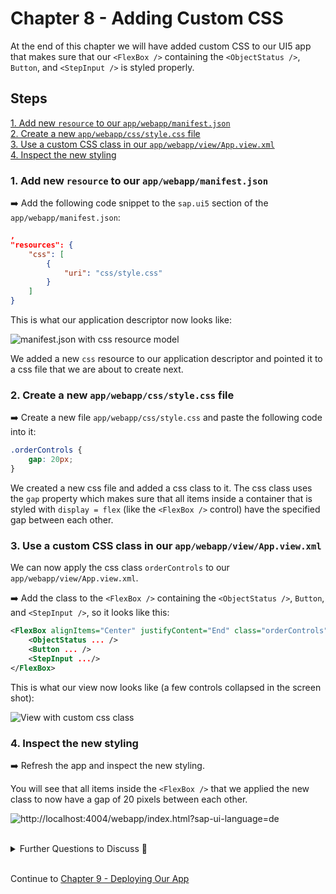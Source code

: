 # Chapter 8 - Adding Custom CSS

At the end of this chapter we will have added custom CSS to our UI5 app that makes sure that our `<FlexBox />` containing the `<ObjectStatus />`, `Button`, and `<StepInput />` is styled properly.

## Steps

[1. Add new `resource` to our `app/webapp/manifest.json`](#1-add-new-resource-to-our-appwebappmanifestjson)<br>
[2. Create a new `app/webapp/css/style.css` file](#2-create-a-new-appwebappcssstylecss-file)<br>
[3. Use a custom CSS class in our `app/webapp/view/App.view.xml`](#3-use-a-custom-css-class-in-our-appwebappviewappviewxml)<br>
[4. Inspect the new styling](#4-inspect-the-new-styling)<br>

### 1. Add new `resource` to our `app/webapp/manifest.json`

➡️ Add the following code snippet to the `sap.ui5` section of the `app/webapp/manifest.json`:

```json
,
"resources": {
    "css": [
        {
            "uri": "css/style.css"
        }
    ]
}
```

This is what our application descriptor now looks like:

![manifest.json with css resource model](/chapters/chapter08/chapter08-01.png)

We added a new `css` resource to our application descriptor and pointed it to a css file that we are about to create next.

### 2. Create a new `app/webapp/css/style.css` file

➡️ Create a new file `app/webapp/css/style.css` and paste the following code into it:

```css
.orderControls {
    gap: 20px;
}
```

We created a new css file and added a css class to it. The css class uses the `gap` property which makes sure that all items inside a container that is styled with `display = flex` (like the `<FlexBox />` control) have the specified gap between each other.

### 3. Use a custom CSS class in our `app/webapp/view/App.view.xml`

We can now apply the css class `orderControls` to our `app/webapp/view/App.view.xml`.

➡️ Add the class to the `<FlexBox />` containing the `<ObjectStatus />`, `Button`, and `<StepInput />`, so it looks like this:

```xml
<FlexBox alignItems="Center" justifyContent="End" class="orderControls">
    <ObjectStatus ... />
    <Button ... />
    <StepInput .../>                     
</FlexBox>
```

This is what our view now looks like (a few controls collapsed in the screen shot):

![View with custom css class](/chapters/chapter08/chapter08-02.png)

### 4. Inspect the new styling

➡️ Refresh the app and inspect the new styling. 

You will see that all items inside the `<FlexBox />` that we applied the new class to now have a gap of 20 pixels between each other.

![http://localhost:4004/webapp/index.html?sap-ui-language=de](/chapters/chapter08/chapter08-result.png)

<br>
<details><summary>Further Questions to Discuss 🤔</summary>

<br>

- What guidelines are there when it comes to custom CSS in UI5?
- What other themes exist for Fiori based application? What is the newest one? How can you change the theme of a UI5 application?

</details>
<br>

Continue to [Chapter 9 - Deploying Our App](/chapters/chapter09)